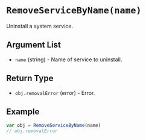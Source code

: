 # `RemoveServiceByName(name)`

Uninstall a system service.

## Argument List

 * `name` (string) - Name of service to uninstall.

## Return Type

 * `obj.removalError` (error) - Error. 

## Example

```js
var obj = RemoveServiceByName(name)
// obj.removalError
```

